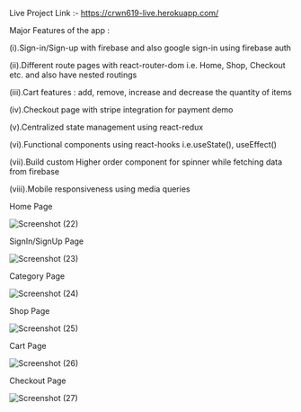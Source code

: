 Live Project Link :- https://crwn619-live.herokuapp.com/

Major Features of the app :

(i).Sign-in/Sign-up with firebase and also google sign-in using firebase auth

(ii).Different route pages with react-router-dom i.e. Home, Shop, Checkout etc. and also have nested routings

(iii).Cart features : add, remove, increase and decrease the quantity of items

(iv).Checkout page with stripe integration for payment demo

(v).Centralized state management using react-redux

(vi).Functional components using react-hooks i.e.useState(), useEffect()

(vii).Build custom Higher order component for spinner while fetching data from firebase

(viii).Mobile responsiveness using media queries


Home Page

![Screenshot (22)](https://user-images.githubusercontent.com/50835817/147384275-eb0da01a-f8e9-4105-9ee8-3bcc644fe08b.png)

SignIn/SignUp Page

![Screenshot (23)](https://user-images.githubusercontent.com/50835817/147384293-cb3a2656-5dbf-4d20-9214-158e4230708e.png)

Category Page

![Screenshot (24)](https://user-images.githubusercontent.com/50835817/147384599-659488f7-b85a-4303-ade1-2e98409930af.png)

Shop Page

![Screenshot (25)](https://user-images.githubusercontent.com/50835817/147384607-f5a97a3f-5b9c-4359-a31a-7410d1b84c63.png)

Cart Page

![Screenshot (26)](https://user-images.githubusercontent.com/50835817/147384618-dd8e990a-92e5-4f28-b2b4-deea8f6934a4.png)

Checkout Page

![Screenshot (27)](https://user-images.githubusercontent.com/50835817/147384620-d05667ba-2fec-4dd3-a170-b3b2a22680e1.png)
